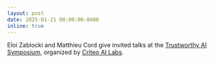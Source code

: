 ```yaml
---
layout: post
date: 2025-01-21 00:00:00-0400
inline: true
---
```


Eloi Zablocki and Matthieu Cord give invited talks at the [Trustworthy AI Symposium](https://ailab.criteo.com/trustworthy-ai-symposium/), organized by [Criteo AI Labs](https://ailab.criteo.com/).
